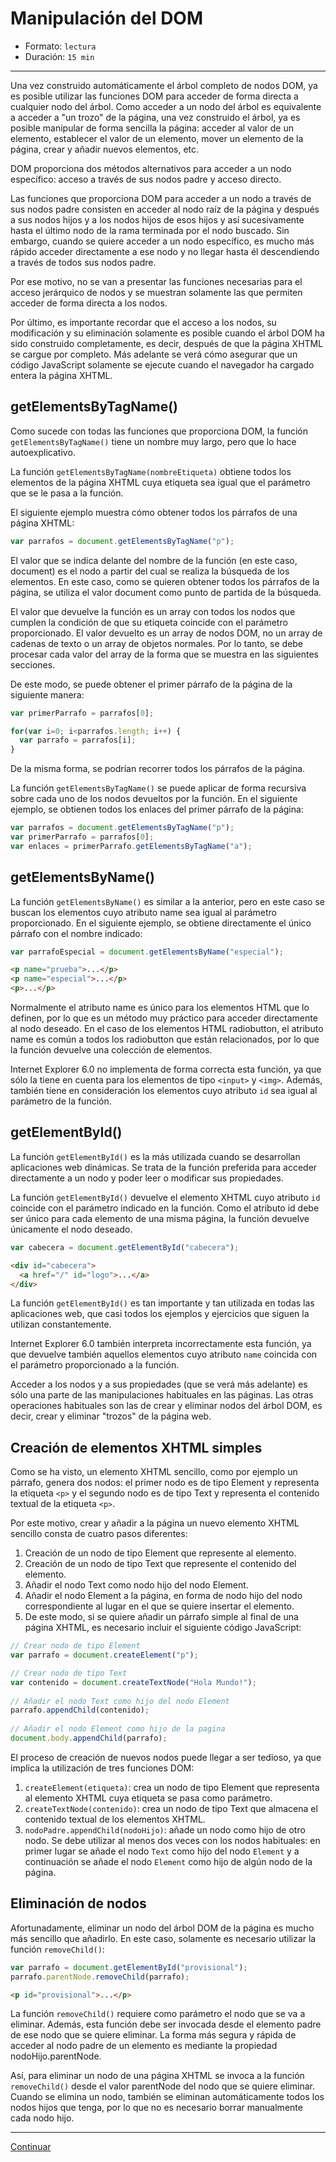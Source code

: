 # Manipulación del DOM

* Formato: `lectura`
* Duración: `15 min`

***

Una vez construido automáticamente el árbol completo de nodos DOM, ya es posible utilizar las funciones DOM para acceder de forma directa a cualquier nodo del árbol. Como acceder a un nodo del árbol es equivalente a acceder a "un trozo" de la página, una vez construido el árbol, ya es posible manipular de forma sencilla la página: acceder al valor de un elemento, establecer el valor de un elemento, mover un elemento de la página, crear y añadir nuevos elementos, etc.

DOM proporciona dos métodos alternativos para acceder a un nodo específico: acceso a través de sus nodos padre y acceso directo.

Las funciones que proporciona DOM para acceder a un nodo a través de sus nodos padre consisten en acceder al nodo raíz de la página y después a sus nodos hijos y a los nodos hijos de esos hijos y así sucesivamente hasta el último nodo de la rama terminada por el nodo buscado. Sin embargo, cuando se quiere acceder a un nodo específico, es mucho más rápido acceder directamente a ese nodo y no llegar hasta él descendiendo a través de todos sus nodos padre.

Por ese motivo, no se van a presentar las funciones necesarias para el acceso jerárquico de nodos y se muestran solamente las que permiten acceder de forma directa a los nodos.

Por último, es importante recordar que el acceso a los nodos, su modificación y su eliminación solamente es posible cuando el árbol DOM ha sido construido completamente, es decir, después de que la página XHTML se cargue por completo. Más adelante se verá cómo asegurar que un código JavaScript solamente se ejecute cuando el navegador ha cargado entera la página XHTML.

## getElementsByTagName()

Como sucede con todas las funciones que proporciona DOM, la función `getElementsByTagName()` tiene un nombre muy largo, pero que lo hace autoexplicativo.

La función `getElementsByTagName(nombreEtiqueta)` obtiene todos los elementos de la página XHTML cuya etiqueta sea igual que el parámetro que se le pasa a la función.

El siguiente ejemplo muestra cómo obtener todos los párrafos de una página XHTML:

```javascript
var parrafos = document.getElementsByTagName("p");
```

El valor que se indica delante del nombre de la función (en este caso, document) es el nodo a partir del cual se realiza la búsqueda de los elementos. En este caso, como se quieren obtener todos los párrafos de la página, se utiliza el valor document como punto de partida de la búsqueda.

El valor que devuelve la función es un array con todos los nodos que cumplen la condición de que su etiqueta coincide con el parámetro proporcionado. El valor devuelto es un array de nodos DOM, no un array de cadenas de texto o un array de objetos normales. Por lo tanto, se debe procesar cada valor del array de la forma que se muestra en las siguientes secciones.

De este modo, se puede obtener el primer párrafo de la página de la siguiente manera:

```javascript
var primerParrafo = parrafos[0];

for(var i=0; i<parrafos.length; i++) {
  var parrafo = parrafos[i];
}
```
De la misma forma, se podrían recorrer todos los párrafos de la página.

La función `getElementsByTagName()` se puede aplicar de forma recursiva sobre cada uno de los nodos devueltos por la función. En el siguiente ejemplo, se obtienen todos los enlaces del primer párrafo de la página:

```javascript
var parrafos = document.getElementsByTagName("p");
var primerParrafo = parrafos[0];
var enlaces = primerParrafo.getElementsByTagName("a");
```
## getElementsByName()

La función `getElementsByName()` es similar a la anterior, pero en este caso se buscan los elementos cuyo atributo name sea igual al parámetro proporcionado. En el siguiente ejemplo, se obtiene directamente el único párrafo con el nombre indicado:

```javascript
var parrafoEspecial = document.getElementsByName("especial");
```
```html 
<p name="prueba">...</p>
<p name="especial">...</p>
<p>...</p>
```

Normalmente el atributo name es único para los elementos HTML que lo definen, por lo que es un método muy práctico para acceder directamente al nodo deseado. En el caso de los elementos HTML radiobutton, el atributo name es común a todos los radiobutton que están relacionados, por lo que la función devuelve una colección de elementos.

Internet Explorer 6.0 no implementa de forma correcta esta función, ya que sólo la tiene en cuenta para los elementos de tipo `<input>` y `<img>`. Además, también tiene en consideración los elementos cuyo atributo `id` sea igual al parámetro de la función.

## getElementById()

La función `getElementById()` es la más utilizada cuando se desarrollan aplicaciones web dinámicas. Se trata de la función preferida para acceder directamente a un nodo y poder leer o modificar sus propiedades.

La función `getElementById()` devuelve el elemento XHTML cuyo atributo `id` coincide con el parámetro indicado en la función. Como el atributo id debe ser único para cada elemento de una misma página, la función devuelve únicamente el nodo deseado.

```javascript
var cabecera = document.getElementById("cabecera");
```
```html 
<div id="cabecera">
  <a href="/" id="logo">...</a>
</div>
```

La función `getElementById()` es tan importante y tan utilizada en todas las aplicaciones web, que casi todos los ejemplos y ejercicios que siguen la utilizan constantemente.

Internet Explorer 6.0 también interpreta incorrectamente esta función, ya que devuelve también aquellos elementos cuyo atributo `name` coincida con el parámetro proporcionado a la función.

Acceder a los nodos y a sus propiedades (que se verá más adelante) es sólo una parte de las manipulaciones habituales en las páginas. Las otras operaciones habituales son las de crear y eliminar nodos del árbol DOM, es decir, crear y eliminar "trozos" de la página web.

## Creación de elementos XHTML simples

Como se ha visto, un elemento XHTML sencillo, como por ejemplo un párrafo, genera dos nodos: el primer nodo es de tipo Element y representa la etiqueta `<p>` y el segundo nodo es de tipo Text y representa el contenido textual de la etiqueta `<p>`.

Por este motivo, crear y añadir a la página un nuevo elemento XHTML sencillo consta de cuatro pasos diferentes:

1. Creación de un nodo de tipo Element que represente al elemento.
2. Creación de un nodo de tipo Text que represente el contenido del elemento.
3. Añadir el nodo Text como nodo hijo del nodo Element.
4. Añadir el nodo Element a la página, en forma de nodo hijo del nodo correspondiente al lugar en el que se quiere insertar el elemento.
5. De este modo, si se quiere añadir un párrafo simple al final de una página XHTML, es necesario incluir el siguiente código JavaScript:

```javascript
// Crear nodo de tipo Element
var parrafo = document.createElement("p");

// Crear nodo de tipo Text
var contenido = document.createTextNode("Hola Mundo!");
 
// Añadir el nodo Text como hijo del nodo Element
parrafo.appendChild(contenido);
 
// Añadir el nodo Element como hijo de la pagina
document.body.appendChild(parrafo);
```

El proceso de creación de nuevos nodos puede llegar a ser tedioso, ya que implica la utilización de tres funciones DOM:

1. `createElement(etiqueta)`: crea un nodo de tipo Element que representa al elemento XHTML cuya etiqueta se pasa como parámetro.
2. `createTextNode(contenido)`: crea un nodo de tipo Text que almacena el contenido textual de los elementos XHTML.
3. `nodoPadre.appendChild(nodoHijo)`: añade un nodo como hijo de otro nodo. Se debe utilizar al menos dos veces con los nodos habituales: en primer lugar se añade el nodo `Text` como hijo del nodo `Element` y a continuación se añade el nodo `Element` como hijo de algún nodo de la página.


## Eliminación de nodos

Afortunadamente, eliminar un nodo del árbol DOM de la página es mucho más sencillo que añadirlo. En este caso, solamente es necesario utilizar la función `removeChild()`:

```javascript
var parrafo = document.getElementById("provisional");
parrafo.parentNode.removeChild(parrafo);
```
```html
<p id="provisional">...</p>
```

La función `removeChild()` requiere como parámetro el nodo que se va a eliminar. Además, esta función debe ser invocada desde el elemento padre de ese nodo que se quiere eliminar. La forma más segura y rápida de acceder al nodo padre de un elemento es mediante la propiedad nodoHijo.parentNode.

Así, para eliminar un nodo de una página XHTML se invoca a la función `removeChild()` desde el valor parentNode del nodo que se quiere eliminar. Cuando se elimina un nodo, también se eliminan automáticamente todos los nodos hijos que tenga, por lo que no es necesario borrar manualmente cada nodo hijo.

***

[Continuar](02-redibujo-del-navegador.md)
